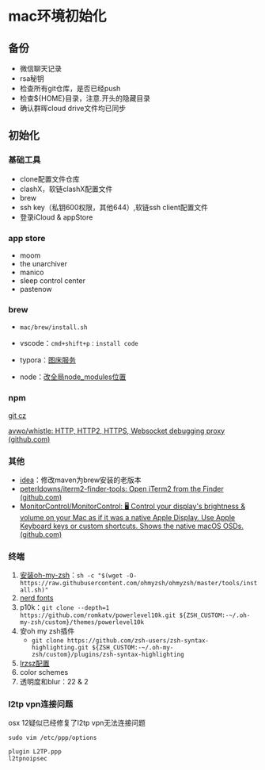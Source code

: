 # mac环境初始化

## 备份

- 微信聊天记录
- rsa秘钥
- 检查所有git仓库，是否已经push
- 检查${HOME}目录，注意.开头的隐藏目录
- 确认群晖cloud drive文件均已同步

## 初始化

### 基础工具

- clone配置文件仓库
- clashX，软链clashX配置文件
- brew
- ssh key（私钥600权限，其他644）,软链ssh client配置文件
- 登录iCloud & appStore

### app store

- moom
- the unarchiver
- manico
- sleep control center
- pastenow

### brew

- `mac/brew/install.sh`

- vscode：`cmd+shift+p：install code`
- typora：[图床服务](https://github.com/lwabish/typora-qiniu-uploader)
- node：[改全局node_modules位置](https://segmentfault.com/a/1190000019500608)

### npm

[git cz](https://github.com/streamich/git-cz)

[avwo/whistle: HTTP, HTTP2, HTTPS, Websocket debugging proxy (github.com)](https://github.com/avwo/whistle)

### 其他

- [idea](https://www.jetbrains.com/zh-cn/idea/download/#section=mac)：修改maven为brew安装的老版本
- [peterldowns/iterm2-finder-tools: Open iTerm2 from the Finder (github.com)](https://github.com/peterldowns/iterm2-finder-tools)
- [MonitorControl/MonitorControl: 🖥 Control your display's brightness & volume on your Mac as if it was a native Apple Display. Use Apple Keyboard keys or custom shortcuts. Shows the native macOS OSDs. (github.com)](https://github.com/MonitorControl/MonitorControl)

### 终端

1. [安装oh-my-zsh](https://github.com/ohmyzsh/ohmyzsh#basic-installation)：`sh -c "$(wget -O- https://raw.githubusercontent.com/ohmyzsh/ohmyzsh/master/tools/install.sh)"`
2. [nerd fonts](https://github.com/ryanoasis/nerd-fonts#option-4-homebrew-fonts)
3. p10k：`git clone --depth=1 https://github.com/romkatv/powerlevel10k.git ${ZSH_CUSTOM:-~/.oh-my-zsh/custom}/themes/powerlevel10k`
5. 安oh my zsh插件
   - `git clone https://github.com/zsh-users/zsh-syntax-highlighting.git ${ZSH_CUSTOM:-~/.oh-my-zsh/custom}/plugins/zsh-syntax-highlighting`
6. [lrzsz配置](https://github.com/kuoruan/iterm2-zmodem)
7. color schemes
8. 透明度和blur：22 & 2

### l2tp vpn连接问题

osx 12疑似已经修复了l2tp vpn无法连接问题

`sudo vim /etc/ppp/options`

```
plugin L2TP.ppp
l2tpnoipsec
```
